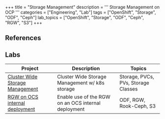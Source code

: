 +++
title = "Storage Management"
description = '''
Storage Management on OCP
'''
categories = ["Engineering", "Lab"]
tags = ["OpenShift", "Storage", "ODF", "Ceph"]
lab_topics = ["OpenShift", "Storage", "ODF", "Ceph", "RGW", "S3"]
+++

## References

## Labs

Project | Description | Topics
---------|----------|---------
[Cluster Wide Storage Management](https://red-hat-storage.github.io/ocs-training/training/ocs4/ocs4-cluster-storage-quotas.html) | Cluster Wide Storage Management w/ k8s storage | Storage, PVCs, PVs, Storage Classes
[RGW on OCS internal deployment](https://red-hat-storage.github.io/ocs-training/training/ocs4/ocs4-enable-rgw.html) | Enable use of the RGW on an OCS internal deployment | ODF, RGW, Rook-Ceph, S3
